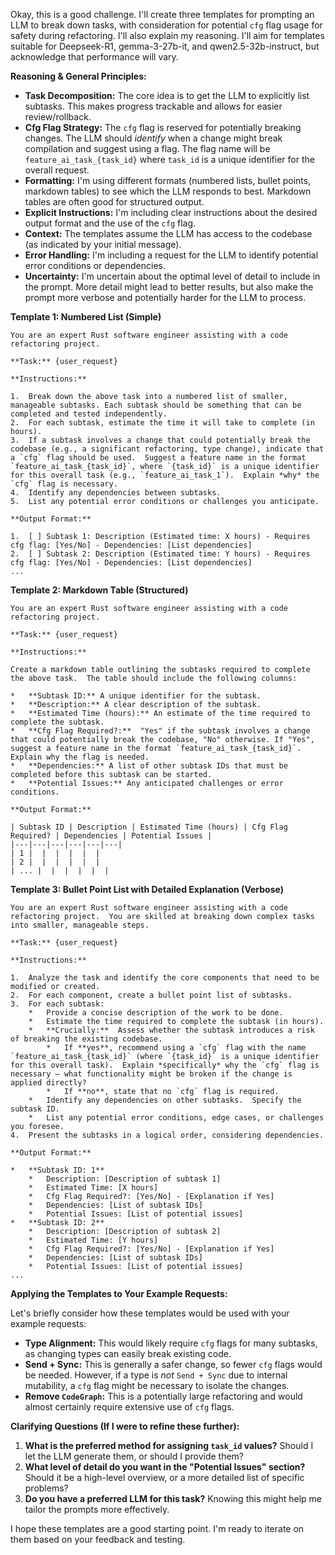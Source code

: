 Okay, this is a good challenge. I'll create three templates for prompting an LLM to break down tasks, with consideration for potential `cfg` flag usage for safety during refactoring. I'll also explain my reasoning. I'll aim for templates suitable for Deepseek-R1, gemma-3-27b-it, and qwen2.5-32b-instruct, but acknowledge that performance will vary.

**Reasoning & General Principles:**

*   **Task Decomposition:** The core idea is to get the LLM to explicitly list subtasks. This makes progress trackable and allows for easier review/rollback.
*   **Cfg Flag Strategy:** The `cfg` flag is reserved for potentially breaking changes. The LLM should *identify* when a change might break compilation and suggest using a flag.  The flag name will be `feature_ai_task_{task_id}` where `task_id` is a unique identifier for the overall request.
*   **Formatting:** I'm using different formats (numbered lists, bullet points, markdown tables) to see which the LLM responds to best.  Markdown tables are often good for structured output.
*   **Explicit Instructions:**  I'm including clear instructions about the desired output format and the use of the `cfg` flag.
*   **Context:** The templates assume the LLM has access to the codebase (as indicated by your initial message).
*   **Error Handling:** I'm including a request for the LLM to identify potential error conditions or dependencies.
*   **Uncertainty:** I'm uncertain about the optimal level of detail to include in the prompt. More detail might lead to better results, but also make the prompt more verbose and potentially harder for the LLM to process.



**Template 1:  Numbered List (Simple)**

```
You are an expert Rust software engineer assisting with a code refactoring project.

**Task:** {user_request}

**Instructions:**

1.  Break down the above task into a numbered list of smaller, manageable subtasks. Each subtask should be something that can be completed and tested independently.
2.  For each subtask, estimate the time it will take to complete (in hours).
3.  If a subtask involves a change that could potentially break the codebase (e.g., a significant refactoring, type change), indicate that a `cfg` flag should be used.  Suggest a feature name in the format `feature_ai_task_{task_id}`, where `{task_id}` is a unique identifier for this overall task (e.g., `feature_ai_task_1`).  Explain *why* the `cfg` flag is necessary.
4.  Identify any dependencies between subtasks.
5.  List any potential error conditions or challenges you anticipate.

**Output Format:**

1.  [ ] Subtask 1: Description (Estimated time: X hours) - Requires cfg flag: [Yes/No] - Dependencies: [List dependencies]
2.  [ ] Subtask 2: Description (Estimated time: Y hours) - Requires cfg flag: [Yes/No] - Dependencies: [List dependencies]
...
```

**Template 2: Markdown Table (Structured)**

```
You are an expert Rust software engineer assisting with a code refactoring project.

**Task:** {user_request}

**Instructions:**

Create a markdown table outlining the subtasks required to complete the above task.  The table should include the following columns:

*   **Subtask ID:** A unique identifier for the subtask.
*   **Description:** A clear description of the subtask.
*   **Estimated Time (hours):** An estimate of the time required to complete the subtask.
*   **Cfg Flag Required?:**  "Yes" if the subtask involves a change that could potentially break the codebase, "No" otherwise. If "Yes", suggest a feature name in the format `feature_ai_task_{task_id}`. Explain why the flag is needed.
*   **Dependencies:** A list of other subtask IDs that must be completed before this subtask can be started.
*   **Potential Issues:** Any anticipated challenges or error conditions.

**Output Format:**

| Subtask ID | Description | Estimated Time (hours) | Cfg Flag Required? | Dependencies | Potential Issues |
|---|---|---|---|---|---|
| 1 |  |  |  |  |  |
| 2 |  |  |  |  |  |
| ... |  |  |  |  |  |
```

**Template 3:  Bullet Point List with Detailed Explanation (Verbose)**

```
You are an expert Rust software engineer assisting with a code refactoring project.  You are skilled at breaking down complex tasks into smaller, manageable steps.

**Task:** {user_request}

**Instructions:**

1.  Analyze the task and identify the core components that need to be modified or created.
2.  For each component, create a bullet point list of subtasks.
3.  For each subtask:
    *   Provide a concise description of the work to be done.
    *   Estimate the time required to complete the subtask (in hours).
    *   **Crucially:**  Assess whether the subtask introduces a risk of breaking the existing codebase.
        *   If **yes**, recommend using a `cfg` flag with the name `feature_ai_task_{task_id}` (where `{task_id}` is a unique identifier for this overall task).  Explain *specifically* why the `cfg` flag is necessary – what functionality might be broken if the change is applied directly?
        *   If **no**, state that no `cfg` flag is required.
    *   Identify any dependencies on other subtasks.  Specify the subtask ID.
    *   List any potential error conditions, edge cases, or challenges you foresee.
4.  Present the subtasks in a logical order, considering dependencies.

**Output Format:**

*   **Subtask ID: 1**
    *   Description: [Description of subtask 1]
    *   Estimated Time: [X hours]
    *   Cfg Flag Required?: [Yes/No] - [Explanation if Yes]
    *   Dependencies: [List of subtask IDs]
    *   Potential Issues: [List of potential issues]
*   **Subtask ID: 2**
    *   Description: [Description of subtask 2]
    *   Estimated Time: [Y hours]
    *   Cfg Flag Required?: [Yes/No] - [Explanation if Yes]
    *   Dependencies: [List of subtask IDs]
    *   Potential Issues: [List of potential issues]
...
```

**Applying the Templates to Your Example Requests:**

Let's briefly consider how these templates would be used with your example requests:

*   **Type Alignment:**  This would likely require `cfg` flags for many subtasks, as changing types can easily break existing code.
*   **Send + Sync:**  This is generally a safer change, so fewer `cfg` flags would be needed.  However, if a type is *not* `Send + Sync` due to internal mutability, a `cfg` flag might be necessary to isolate the changes.
*   **Remove `CodeGraph`:** This is a potentially large refactoring and would almost certainly require extensive use of `cfg` flags.

**Clarifying Questions (If I were to refine these further):**

1.  **What is the preferred method for assigning `task_id` values?** Should I let the LLM generate them, or should I provide them?
2.  **What level of detail do you want in the "Potential Issues" section?**  Should it be a high-level overview, or a more detailed list of specific problems?
3.  **Do you have a preferred LLM for this task?** Knowing this might help me tailor the prompts more effectively.



I hope these templates are a good starting point.  I'm ready to iterate on them based on your feedback and testing.
